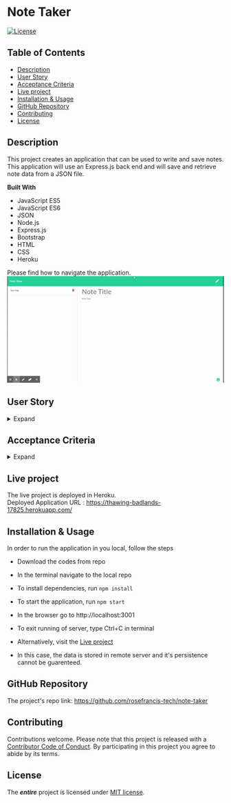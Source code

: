 # Note Taker
[![License](https://img.shields.io/badge/License-MIT-yellow)](https://choosealicense.com/licenses/mit/) 

## Table of Contents
* [Description](#Description)
* [User Story](#User-Story)
* [Acceptance Criteria](#Acceptance-Criteria)
* [Live project](#Live-project)
* [Installation & Usage](#Installation)
* [GitHub Repository](#GitHub-Repository)
* [Contributing](#Contributing)
* [License](#License)

## Description
This project creates an application that can be used to write and save notes. This application will use an Express.js back end and will save and retrieve note data from a JSON file.

**Built With**
* JavaScript ES5  
* JavaScript ES6  
* JSON
* Node.js  
* Express.js
* Bootstrap
* HTML
* CSS
* Heroku

Please find how to navigate the application.  
![Note-taker](/assets/images/Note-taker.gif "Note-taker navigation")

## User Story

<details>
<summary>Expand</summary>  

    AS A small business owner
    I WANT to be able to write and save notes
    SO THAT I can organize my thoughts and keep track of tasks I need to complete
</details>

## Acceptance Criteria

<details>
<summary>Expand</summary>  

    GIVEN a note-taking application
    WHEN I open the Note Taker
    THEN I am presented with a landing page with a link to a notes page
    WHEN I click on the link to the notes page
    THEN I am presented with a page with existing notes listed in the left-hand column, plus empty fields to enter a new note title and the note’s text in the right-hand column
    WHEN I enter a new note title and the note’s text
    THEN a Save icon appears in the navigation at the top of the page
    WHEN I click on the Save icon
    THEN the new note I have entered is saved and appears in the left-hand column with the other existing notes
    WHEN I click on an existing note in the list in the left-hand column
    THEN that note appears in the right-hand column
    WHEN I click on the Write icon in the navigation at the top of the page
    THEN I am presented with empty fields to enter a new note title and the note’s text in the right-hand column
</details>

## Live project
The live project is deployed in Heroku.  
Deployed Application URL : https://thawing-badlands-17825.herokuapp.com/

## Installation & Usage
In order to run the application in you local, follow the steps
* Download the codes from repo
* In the terminal navigate to the local repo 
* To install dependencies, run `npm install`
* To start the application, run `npm start`
* In the browser go to http://localhost:3001
* To exit running of server, type Ctrl+C in terminal  
    
* Alternatively, visit the [Live project](https://thawing-badlands-17825.herokuapp.com/)
* In this case, the data is stored in remote server and it's persistence cannot be guarenteed.

## GitHub Repository
The project's repo link: https://github.com/rosefrancis-tech/note-taker

## Contributing
Contributions welcome.
Please note that this project is released with a [Contributor Code of Conduct](https://www.contributor-covenant.org/version/2/0/code_of_conduct/ "contributor-covenant.org"). By participating in this project you agree to abide by its terms.

## License   
The ***entire*** project is licensed under [MIT license](https://choosealicense.com/licenses/mit/).      
